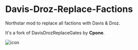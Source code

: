 # Davis-Droz-Replace-Factions
Northstar mod to replace all factions with Davis & Droz.

It's a fork of DavisDrozReplaceGates by **Cpone**.

![icon](https://user-images.githubusercontent.com/99835765/154850352-2bc968e8-f340-4944-8ef2-1a0dd1ca1a9d.png)
